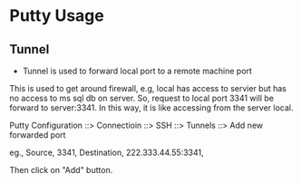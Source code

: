 # Putty Usage

## Tunnel

- Tunnel is used to forward local port to a remote machine port

This is used to get around firewall, e.g, local has access to servier but has no access to ms sql db on server. So, request to local port 3341 will be forward to server:3341. In this way, it is like accessing from the server local.

Putty Configuration ::> Connectioin ::> SSH ::> Tunnels ::> Add new forwarded port

eg., Source, 3341, Destination, 222.333.44.55:3341,

Then click on "Add" button.
